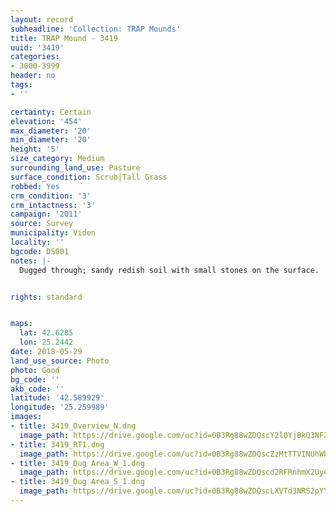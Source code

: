 ```yaml
---
layout: record
subheadline: 'Collection: TRAP Mounds'
title: TRAP Mound - 3419
uuid: '3419'
categories:
- 3000-3999
header: no
tags:
- ''

certainty: Certain
elevation: '454'
max_diameter: '20'
min_diameter: '20'
height: '5'
size_category: Medium
surrounding_land_use: Pasture
surface_condition: Scrub|Tall Grass
robbed: Yes
crm_condition: '3'
crm_intactness: '3'
campaign: '2011'
source: Survey
municipality: Viden
locality: ''
bgcode: DS001
notes: |-
  Dugged through; sandy redish soil with small stones on the surface.


rights: standard


maps:
  lat: 42.6285
  lon: 25.2442
date: 2018-05-29
land_use_source: Photo
photo: Good
bg_code: ''
akb_code: ''
latitude: '42.589929'
longitude: '25.259989'
images:
- title: 3419_Overview_N.dng
  image_path: https://drive.google.com/uc?id=0B3Rg88wZDQscY2l0YjBkQ3NFZWc
- title: 3419_RT1.dng
  image_path: https://drive.google.com/uc?id=0B3Rg88wZDQscZzMtTTVINUhWbHM
- title: 3419_Dug Area_W_1.dng
  image_path: https://drive.google.com/uc?id=0B3Rg88wZDQscd2RFRnhmX2UyeFE
- title: 3419_Dug Area_S_1.dng
  image_path: https://drive.google.com/uc?id=0B3Rg88wZDQscLXVTd3NRS2pYYkE
---
```

